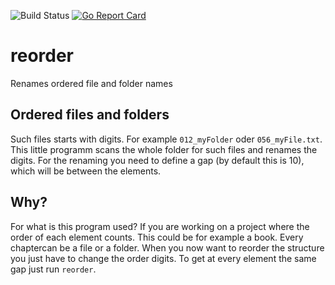 ![Build Status](https://api.cirrus-ci.com/github/as27/reorder.svg) [![Go Report Card](https://goreportcard.com/badge/github.com/as27/reorder)](https://goreportcard.com/report/github.com/as27/reorder)

# reorder
Renames ordered file and folder names

## Ordered files and folders

Such files starts with digits. For example `012_myFolder`  oder `056_myFile.txt`. This little programm scans the whole folder for such files and renames the digits. For the renaming you need to define a gap (by default this is 10), which will be between the elements.

## Why?

For what is this program used? If you are working on a project where the order of each element counts. This could be for example a book. Every chaptercan be a file or a folder. When you now want to reorder the structure you just have to change the order digits. To get at every element the same gap just run `reorder`. 
